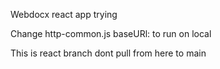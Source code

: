 Webdocx react app trying

Change http-common.js baseURl: to run on local

This is react branch dont pull from here to main

